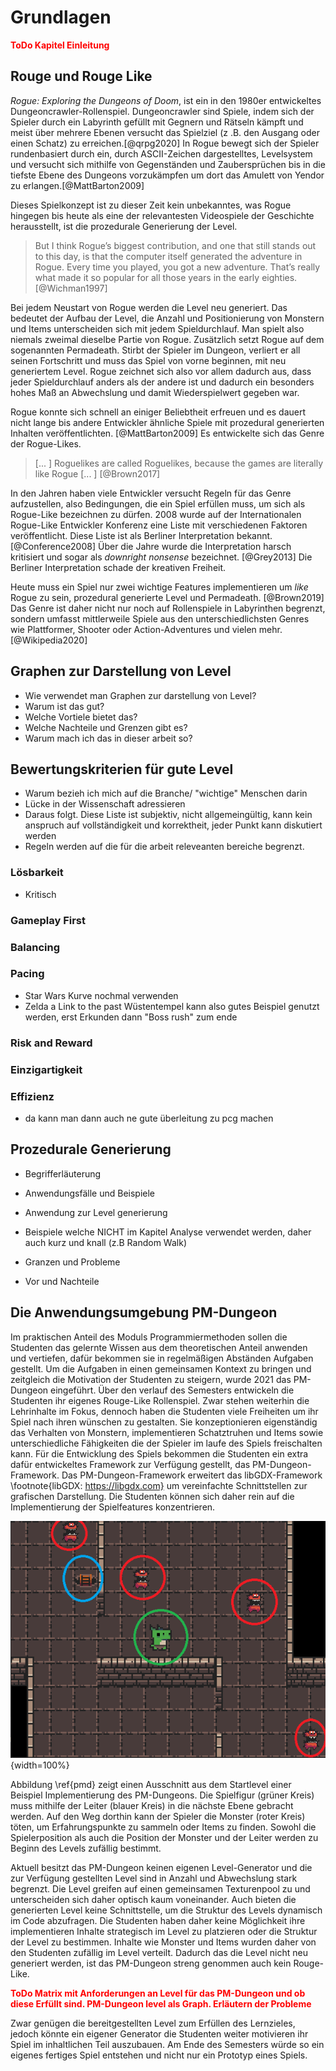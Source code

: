 # Grundlagen

<!--

*   Was ist Prozedurale Generierung
*   Was ist das PM Dungeon
*   Was ist gutes Level Design
*   Warum sind Graphen gut zur Analyse 

geschätzter Umfang 15% - 20%
-->

<span style="color:red"> **ToDo Kapitel Einleitung** </span>

## Rouge und Rouge Like

*Rogue: Exploring the Dungeons of Doom*, ist ein in den 1980er entwickeltes Dungeoncrawler-Rollenspiel. Dungeoncrawler sind Spiele, indem sich der Spieler durch ein Labyrinth gefüllt mit Gegnern und Rätseln kämpft und meist über mehrere Ebenen versucht das Spielziel (z .B. den Ausgang oder einen Schatz) zu erreichen.[@qrpg2020] In Rogue bewegt sich der Spieler rundenbasiert durch ein, durch ASCII-Zeichen dargestelltes, Levelsystem und versucht sich mithilfe von Gegenständen und Zaubersprüchen bis in die tiefste Ebene des Dungeons vorzukämpfen um dort das Amulett von Yendor zu erlangen.[@MattBarton2009]

Dieses Spielkonzept ist zu dieser Zeit kein unbekanntes, was Rogue hingegen bis heute als eine der relevantesten Videospiele der Geschichte herausstellt, ist die prozedurale Generierung der Level. 

> But I think Rogue’s biggest contribution, and one that still stands out to this day, is that the computer itself generated the adventure in Rogue. Every time you played, you got a new adventure. That’s really what made it so popular for all those years in the early eighties.[@Wichman1997]

Bei jedem Neustart von Rogue werden die Level neu generiert. Das bedeutet der Aufbau der Level, die Anzahl und Positionierung von Monstern und Items unterscheiden sich mit jedem Spieldurchlauf. Man spielt also niemals zweimal dieselbe Partie von Rogue. Zusätzlich setzt Rogue auf dem sogenannten Permadeath. Stirbt der Spieler im Dungeon, verliert er all seinen Fortschritt und muss das Spiel von vorne beginnen, mit neu generiertem Level. Rogue zeichnet sich also vor allem dadurch aus, dass jeder Spieldurchlauf anders als der andere ist und dadurch ein besonders hohes Maß an Abwechslung und damit Wiederspielwert gegeben war.  

Rogue konnte sich schnell an einiger Beliebtheit erfreuen und es dauert nicht lange bis andere Entwickler ähnliche Spiele mit prozedural generierten Inhalten veröffentlichten. [@MattBarton2009] Es entwickelte sich das Genre der Rogue-Likes.

> [... ] Roguelikes are called Roguelikes, because the games are literally like Rogue [... ] [@Brown2017]

In den Jahren haben viele Entwickler versucht Regeln für das Genre aufzustellen, also Bedingungen, die ein Spiel erfüllen muss, um sich als Rogue-Like bezeichnen zu dürfen. 2008 wurde auf der Internationalen Rogue-Like Entwickler Konferenz eine Liste mit verschiedenen Faktoren veröffentlicht. Diese Liste ist als Berliner Interpretation bekannt. [@Conference2008] Über die Jahre wurde die Interpretation harsch kritisiert und sogar als *downright nonsense* bezeichnet. [@Grey2013] Die Berliner Interpretation schade der kreativen Freiheit.

Heute muss ein Spiel nur zwei wichtige Features implementieren um *like* Rogue zu sein, prozedural generierte Level und Permadeath. [@Brown2019] Das Genre ist daher nicht nur noch auf Rollenspiele in Labyrinthen begrenzt, sondern umfasst mittlerweile Spiele aus den unterschiedlichsten Genres wie Plattformer, Shooter oder Action-Adventures und vielen mehr. [@Wikipedia2020]


## Graphen zur Darstellung von Level

- Wie verwendet man Graphen zur darstellung von Level?
- Warum ist das gut?
- Welche Vortiele bietet das?
- Welche Nachteile und Grenzen gibt es?
- Warum mach ich das in dieser arbeit so?


## Bewertungskriterien für gute Level

- Warum bezieh ich mich auf die Branche/ "wichtige" Menschen darin
- Lücke in der Wissenschaft adressieren
- Daraus folgt. Diese Liste ist subjektiv, nicht allgemeingültig, kann kein anspruch auf vollständigkeit und korrektheit, jeder Punkt kann diskutiert werden
- Regeln werden auf die für die arbeit releveanten bereiche begrenzt. 

### Lösbarkeit
- Kritisch

### Gameplay First

### Balancing

### Pacing
- Star Wars Kurve nochmal verwenden
- Zelda a Link to the past Wüstentempel kann also gutes Beispiel genutzt werden, erst Erkunden dann "Boss rush" zum ende

### Risk and Reward

### Einzigartigkeit

### Effizienz 
- da kann man dann auch ne gute überleitung zu pcg machen


## Prozedurale Generierung

- Begrifferläuterung

- Anwendungsfälle und Beispiele

- Anwendung zur Level generierung

- Beispiele welche NICHT im Kapitel Analyse verwendet werden, daher auch kurz und knall (z.B Random Walk)

- Granzen und Probleme

- Vor und Nachteile

  

## Die Anwendungsumgebung  PM-Dungeon

Im praktischen Anteil des Moduls Programmiermethoden sollen die Studenten das gelernte Wissen aus dem theoretischen Anteil anwenden und vertiefen, dafür bekommen sie in regelmäßigen Abständen Aufgaben gestellt. Um die Aufgaben in einen gemeinsamen Kontext zu bringen und zeitgleich die Motivation der Studenten zu steigern, wurde 2021 das PM-Dungeon eingeführt. Über den verlauf des Semesters entwickeln die Studenten ihr eigenes Rouge-Like Rollenspiel. Zwar stehen weiterhin die Lehrinhalte im Fokus, dennoch haben die Studenten viele Freiheiten um ihr Spiel nach ihren wünschen zu gestalten. Sie konzeptionieren eigenständig das Verhalten von Monstern, implementieren Schatztruhen und Items sowie unterschiedliche Fähigkeiten die der Spieler im laufe des Spiels freischalten kann. Für die Entwicklung des Spiels bekommen die Studenten ein extra dafür entwickeltes Framework zur Verfügung gestellt, das PM-Dungeon-Framework. Das PM-Dungeon-Framework erweitert das libGDX-Framework \footnote{libGDX: https://libgdx.com} um vereinfachte Schnittstellen zur grafischen Darstellung. Die Studenten können sich daher rein auf die Implementierung der Spielfeatures konzentrieren.

![Ausschnitt aus dem PM-Dungeon \label{pmd}](figs/chapter2/pmd.png){width=100%}

Abbildung \ref{pmd} zeigt einen Ausschnitt aus dem Startlevel einer Beispiel Implementierung des PM-Dungeons. Die Spielfigur (grüner Kreis) muss mithilfe der Leiter (blauer Kreis) in die nächste Ebene gebracht werden. Auf den Weg dorthin kann der Spieler die Monster (roter Kreis) töten, um Erfahrungspunkte zu sammeln oder Items zu finden. Sowohl die Spielerposition als auch die Position der Monster und der Leiter werden zu Beginn des Levels zufällig bestimmt. 

Aktuell besitzt das PM-Dungeon keinen eigenen Level-Generator und die zur Verfügung gestellten Level sind in Anzahl und Abwechslung stark begrenzt. Die Level greifen auf einen gemeinsamen Texturenpool zu und unterscheiden sich daher optisch kaum voneinander. Auch bieten die generierten Level keine Schnittstelle, um die Struktur des Levels dynamisch im Code abzufragen. Die Studenten haben daher keine Möglichkeit ihre implementieren Inhalte strategisch im Level zu platzieren oder die Struktur der Level zu bestimmen. Inhalte wie Monster und Items wurden daher von den Studenten zufällig im Level verteilt. Dadurch das die Level nicht neu generiert werden, ist das PM-Dungeon streng genommen auch kein Rouge-Like.

<span style="color:red"> **ToDo Matrix mit Anforderungen an Level für das PM-Dungeon und ob diese Erfüllt sind. PM-Dungeon level als Graph. Erläutern der Probleme** </span>

Zwar genügen die bereitgestellten Level zum Erfüllen des Lernzieles, jedoch könnte ein eigener Generator die Studenten weiter motivieren ihr Spiel im inhaltlichen Teil auszubauen. Am Ende des Semesters würde so ein eigenes fertiges Spiel entstehen und nicht nur ein Prototyp eines Spiels. 





